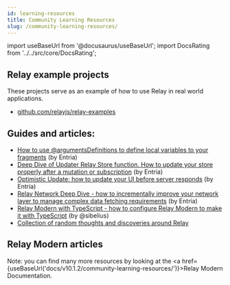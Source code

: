 ```yaml
---
id: learning-resources
title: Community Learning Resources
slug: /community-learning-resources/
---
```


import useBaseUrl from '@docusaurus/useBaseUrl';
import DocsRating from '../../src/core/DocsRating';

## Relay example projects

These projects serve as an example of how to use Relay in real world applications.

-   [github.com/relayjs/relay-examples](https://github.com/relayjs/relay-examples)

## Guides and articles:

-   [How to use @argumentsDefinitions to define local variables to your fragments](https://medium.com/entria/relay-modern-argumentdefinitions-d53769dbb95d) (by Entria)
-   [Deep Dive of Updater Relay Store function. How to update your store properly after a mutation or subscription](https://medium.com/entria/wrangling-the-client-store-with-the-relay-modern-updater-function-5c32149a71ac) (by Entria)
-   [Optimistic Update: how to update your UI before server responds](https://medium.com/entria/relay-modern-optimistic-update-a09ba22d83c9) (by Entria)
-   [Relay Network Deep Dive - how to incrementally improve your network layer to manage complex data fetching requirements](https://medium.com/entria/relay-modern-network-deep-dive-ec187629dfd3) (by Entria)
-   [Relay Modern with TypeScript - how to configure Relay Modern to make it with TypeScript](https://medium.com/@sibelius/relay-modern-migration-to-typescript-c26ab0ee749c) (by @sibelius)
-   [Collection of random thoughts and discoveries around Relay](https://mrtnzlml.com/docs/relay)

## Relay Modern articles

Note: you can find many more resources by looking at the <a href={useBaseUrl('docs/v10.1.2/community-learning-resources/')}>Relay Modern Documentation.</a>

<DocsRating />
